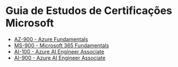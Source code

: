# Guia de Estudos de Certificações Microsoft

* [AZ-900 - Azure Fundamentals](https://github.com/cyz/guia-de-estudos-certificacoes/blob/master/az-900.md)
* [MS-900 - Microsoft 365 Fundamentals](https://github.com/cyz/guia-de-estudos-certificacoes/blob/master/ms-900.md)
* [AI-100 - Azure AI Engineer Associate](https://github.com/cyz/guia-de-estudos-certificacoes/blob/master/ai-100.md)
* [AI-900 - Azure AI Engineer Associate](https://github.com/cyz/guia-de-estudos-certificacoes/blob/master/ai-900.md)
